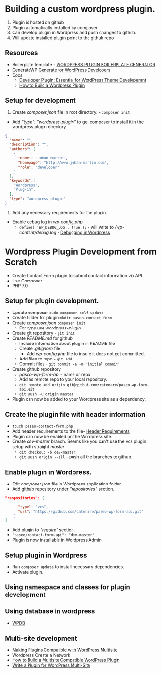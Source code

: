 # Building a custom wordpress plugin.
1. Plugin is hosted on github
1. Plugin automatically installed by composer
1. Can develop plugin in Wordpress and push changes to github.
1. Will update installed plugin point to the github repo

## Resources
* Boilerplate template - [WORDPRESS PLUGIN BOILERPLATE GENERATOR](https://wppb.me/)
* GenerateWP [Generate for WordPress Developers](https://generatewp.com/)
* Docs
    * [Developer Plugin: Essential for WordPress Theme Developemnt](https://code.tutsplus.com/articles/developer-plugin-essential-for-wordpress-theme-development--cms-22028)
    * [How to Build a Wordpress Plugin](https://scotch.io/tutorials/how-to-build-a-wordpress-plugin-part-1)

## Setup for development
1. Create *composer.json* file in root directory. - `composer init`
  * Add *"type": "wordpress-plugin"* to get composer to install it in the wordpress plugin directory
```json
{
  "name": "",
  "description": "",
  "authors": [
    {
      "name": "Johan Martin",
      "homepage": "http://www.johan-martin.com",
      "role": "developer"
    }
  ],
  "keywords":[
    "Wordpress",
    "Plug-in",
  ],
  "type": "wordpress-plugin"
}
```
1. Add any necessary requirements for the plugin.
* Enable debug log in *wp-config.php*
    * `define( 'WP_DEBUG_LOG', true );` - will write to */wp-content/debug.log* - [Debugging in Wordpress](https://codex.wordpress.org/Debugging_in_WordPress)

# Wordpress Plugin Development from Scratch
* Create Contact Form plugin to submit contact information via API.
* Use Composer.
* PHP 7.0
## Setup for plugin development.
* Update composer `sudo composer self-update`
* Create folder for plugin `mkdir paseo-contact-form`
* Create *composer.json* `composer init`
    * For *type* use *wordpress-plugin*
* Create git repository - `git init`
* Create *README.md* for github.
    * Include information about plugin in README file
    * Create *.gitignore* file
        * Add *wp-config.php* file to insure it does not get committed.
    * Add files to repo - `git add .`
    * Commit files - `git commit -a -m 'initial commit'`
* Create github repository
    * *paseo-wp-form-api* - name or repo
    * Add as remote repo to your local repository.
    * `git remote add origin git@github.com:catenare/paseo-wp-form-api.git`
    * `git push -u origin master`
* Plugin can now be added to your Wordpress site as a dependency.

## Create the plugin file with header information
* `touch paseo-contact-form.php`
* Add header requirements to the file-  [Header Requirements](https://developer.wordpress.org/plugins/the-basics/header-requirements/)
* Plugin can now be enabled on the Wordpress site.
* Create *dev-master* branch. Seems like you can't use the vcs plugin setup with straight *master*
    * `git checkout -b dev-master`
    * `git push origin --all` - push all the branches to github.


## Enable plugin in Wordpress.
* Edit *composer.json* file in Wordpress application folder.
* Add github repository under *"repositories"* section.
```json
"respositories": [
    {
      "type": "vcs",
      "url": "https://github.com/catenare/paseo-wp-form-api.git"
    }
]
```
* Add plugin to *"require"* section.
* `"paseo/contact-form-api": "dev-master"`
* Plugin is now installable in Wordpress Admin.

## Setup plugin in Wordpress
* Run `composer update` to install necessary dependencies.
* Activate plugin.

## Using namespace and classes for plugin development

## Using database in wordpress
* [WPDB](https://developer.wordpress.org/reference/classes/wpdb/)

## Multi-site development
* [Making Plugins Compatible with WordPress Multisite](https://www.wphub.com/blog/posts/plugins-compatible-wordpress-multisite/)
* [Wordpress Create a Network](https://codex.wordpress.org/Create_A_Network)
* [How to Build a Multisite Compatible WordPress Plugin](https://wisdmlabs.com/blog/build-multisite-compatible-wordpress-plugin/)
* [Write a Plugin for WordPress Multi-Site](https://shibashake.com/wordpress-theme/write-a-plugin-for-wordpress-multi-site)
